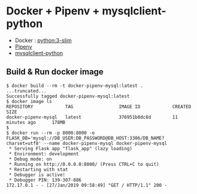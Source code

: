 # Docker + Pipenv + mysqlclient-python

- Docker : [python:3-slim](https://hub.docker.com/_/python/)
- [Pipenv](https://pipenv.readthedocs.io/)
- [mysqlclient-python](https://pypi.org/project/mysqlclient/)

## Build & Run docker image

```shell
$ docker build --rm -t docker-pipenv-mysql:latest .
...truncated...
Successfully tagged docker-pipenv-mysql:latest
$ docker image ls
REPOSITORY            TAG                 IMAGE ID            CREATED             SIZE
docker-pipenv-mysql   latest              376951b8dc8d        11 minutes ago      178MB
$
$ docker run --rm -p 8000:8000 -e FLASK_DB='mysql://DB_USER:DB_PASSWORD@DB_HOST:3306/DB_NAME?charset=utf8' --name docker-pipenv-mysql docker-pipenv-mysql
 * Serving Flask app "flask_app" (lazy loading)
 * Environment: development
 * Debug mode: on
 * Running on http://0.0.0.0:8000/ (Press CTRL+C to quit)
 * Restarting with stat
 * Debugger is active!
 * Debugger PIN: 139-307-886
172.17.0.1 - - [27/Jan/2019 09:58:49] "GET / HTTP/1.1" 200 -
```
